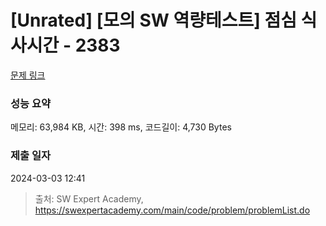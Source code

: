 # [Unrated] [모의 SW 역량테스트] 점심 식사시간 - 2383 

[문제 링크](https://swexpertacademy.com/main/code/problem/problemDetail.do?contestProbId=AV5-BEE6AK0DFAVl) 

### 성능 요약

메모리: 63,984 KB, 시간: 398 ms, 코드길이: 4,730 Bytes

### 제출 일자

2024-03-03 12:41



> 출처: SW Expert Academy, https://swexpertacademy.com/main/code/problem/problemList.do